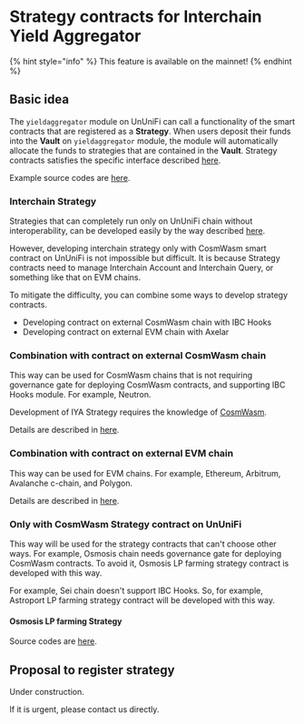 # Strategy contracts for Interchain Yield Aggregator

{% hint style="info" %}
This feature is available on the mainnet!
{% endhint %}

## Basic idea

The `yieldaggregator` module on UnUniFi can call a functionality of the smart contracts that are registered as a **Strategy**.
When users deposit their funds into the **Vault** on `yieldaggregator` module, the module will automatically allocate the funds to strategies that are contained in the **Vault**.
Strategy contracts satisfies the specific interface described [here](./iya-strategy/strategy-interface.md).

Example source codes are [here](https://github.com/UnUniFi/contracts/tree/main/contracts/strategy-example).

### Interchain Strategy

Strategies that can completely run only on UnUniFi chain without interoperability, can be developed easily by the way described [here](./iya-strategy/strategy-interface.md).

However, developing interchain strategy only with CosmWasm smart contract on UnUniFi is not impossible but difficult.
It is because Strategy contracts need to manage Interchain Account and Interchain Query, or something like that on EVM chains.

To mitigate the difficulty, you can combine some ways to develop strategy contracts.

- Developing contract on external CosmWasm chain with IBC Hooks
- Developing contract on external EVM chain with Axelar

### Combination with contract on external CosmWasm chain

This way can be used for CosmWasm chains that is not requiring governance gate for deploying CosmWasm contracts, and supporting IBC Hooks module.
For example, Neutron.

Development of IYA Strategy requires the knowledge of [CosmWasm](../develop/cosmwasm.md).

Details are described in [here](./iya-strategy/strategy-external-cosmwasm-ibchooks.md).

### Combination with contract on external EVM chain

This way can be used for EVM chains.
For example, Ethereum, Arbitrum, Avalanche c-chain, and Polygon.

Details are described in [here](./iya-strategy/strategy-external-evm-axelar.md).

### Only with CosmWasm Strategy contract on UnUniFi

This way will be used for the strategy contracts that can't choose other ways.
For example, Osmosis chain needs governance gate for deploying CosmWasm contracts.
To avoid it, Osmosis LP farming strategy contract is developed with this way.

For example, Sei chain doesn't support IBC Hooks.
So, for example, Astroport LP farming strategy contract will be developed with this way.

#### Osmosis LP farming Strategy

Source codes are [here](https://github.com/UnUniFi/contracts/tree/main/contracts/strategy-osmosis).

## Proposal to register strategy

Under construction.

If it is urgent, please contact us directly.
